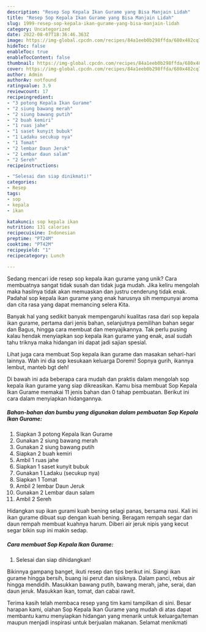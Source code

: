 ```yaml
---
description: "Resep Sop Kepala Ikan Gurame yang Bisa Manjain Lidah"
title: "Resep Sop Kepala Ikan Gurame yang Bisa Manjain Lidah"
slug: 1999-resep-sop-kepala-ikan-gurame-yang-bisa-manjain-lidah
category: Uncategorized
date: 2022-08-07T18:36:46.363Z
image: https://img-global.cpcdn.com/recipes/84a1eeb0b298ffda/680x482cq70/sop-kepala-ikan-gurame-foto-resep-utama.jpg
hideToc: false
enableToc: true
enableTocContent: false
thumbnail: https://img-global.cpcdn.com/recipes/84a1eeb0b298ffda/680x482cq70/sop-kepala-ikan-gurame-foto-resep-utama.jpg
cover: https://img-global.cpcdn.com/recipes/84a1eeb0b298ffda/680x482cq70/sop-kepala-ikan-gurame-foto-resep-utama.jpg
author: Admin
authorAv: notfound
ratingvalue: 3.9
reviewcount: 17
recipeingredient:
- "3 potong Kepala Ikan Gurame"
- "2 siung bawang merah"
- "2 siung bawang putih"
- "2 buah kemiri"
- "1 ruas jahe"
- "1 saset kunyit bubuk"
- "1 Ladaku secukup nya"
- "1 Tomat"
- "2 lembar Daun Jeruk"
- "2 Lembar daun salam"
- "2 Sereh"
recipeinstructions:

- "Selesai dan siap dinikmati!"
categories:
- Resep
tags:
- sop
- kepala
- ikan

katakunci: sop kepala ikan 
nutrition: 131 calories
recipecuisine: Indonesian
preptime: "PT24M"
cooktime: "PT42M"
recipeyield: "1"
recipecategory: Lunch

---
```





Sedang mencari ide resep sop kepala ikan gurame yang unik? Cara membuatnya sangat tidak susah dan tidak juga mudah. Jika keliru mengolah maka hasilnya tidak akan memuaskan dan justru cenderung tidak enak. Padahal sop kepala ikan gurame yang enak harusnya sih mempunyai aroma dan cita rasa yang dapat memancing selera Kita.





Banyak hal yang sedikit banyak mempengaruhi kualitas rasa dari sop kepala ikan gurame, pertama dari jenis bahan, selanjutnya pemilihan bahan segar dan Bagus, hingga cara membuat dan menyajikannya. Tak perlu pusing kalau hendak menyiapkan sop kepala ikan gurame yang enak,      asal sudah tahu triknya maka hidangan ini dapat jadi sajian spesial.














Lihat juga cara membuat Sop kepala ikan gurame dan masakan sehari-hari lainnya. Wah ini dia sop kesukaan keluarga Doremi! Sopnya gurih, ikannya lembut, manteb bgt deh!






Di bawah ini ada beberapa cara mudah dan praktis dalam mengolah sop kepala ikan gurame yang siap dikreasikan. Kamu bisa membuat Sop Kepala Ikan Gurame memakai 11 jenis bahan dan 0 tahap pembuatan. Berikut ini cara dalam menyiapkan hidangannya.

<!--inarticleads1-->

##### Bahan-bahan dan bumbu yang digunakan dalam pembuatan Sop Kepala Ikan Gurame:

1. Siapkan 3 potong Kepala Ikan Gurame
1. Gunakan 2 siung bawang merah
1. Gunakan 2 siung bawang putih
1. Siapkan 2 buah kemiri
1. Ambil 1 ruas jahe
1. Siapkan 1 saset kunyit bubuk
1. Gunakan 1 Ladaku (secukup nya)
1. Siapkan 1 Tomat
1. Ambil 2 lembar Daun Jeruk
1. Gunakan 2 Lembar daun salam
1. Ambil 2 Sereh


Hidangkan sup ikan gurami kuah bening selagi panas, bersama nasi. Kali ini ikan gurame dibuat sup dengan kuah bening. Beragam rempah segar dan daun rempah membuat kuahnya harum. Diberi air jeruk nipis yang kecut segar bikin sup ini makin sedap. 

<!--inarticleads2-->

##### Cara membuat Sop Kepala Ikan Gurame:


1. Selesai dan siap dihidangkan!

Bikinnya gampang banget, ikuti resep dan tips berikut ini. Siangi ikan gurame hingga bersih, buang isi perut dan sisiknya. Dalam panci, rebus air hingga mendidih. Masukkan bawang putih, bawang merah, jahe, serai, dan daun jeruk. Masukkan ikan, tomat, dan cabai rawit. 

Terima kasih telah membaca resep yang tim kami tampilkan di sini. Besar harapan kami, olahan Sop Kepala Ikan Gurame yang mudah di atas dapat membantu kamu menyiapkan hidangan yang menarik untuk keluarga/teman maupun menjadi inspirasi untuk berjualan makanan. Selamat menikmati
